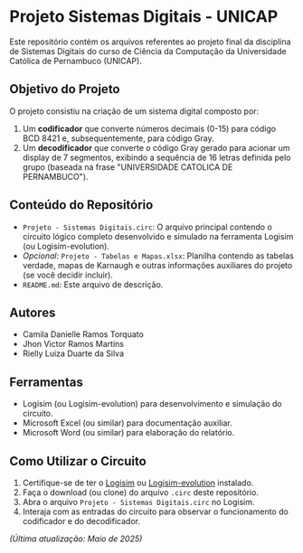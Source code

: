 # Projeto Sistemas Digitais - UNICAP

Este repositório contém os arquivos referentes ao projeto final da disciplina de Sistemas Digitais do curso de Ciência da Computação da Universidade Católica de Pernambuco (UNICAP).

## Objetivo do Projeto

O projeto consistiu na criação de um sistema digital composto por:
1.  Um **codificador** que converte números decimais (0-15) para código BCD 8421 e, subsequentemente, para código Gray.
2.  Um **decodificador** que converte o código Gray gerado para acionar um display de 7 segmentos, exibindo a sequência de 16 letras definida pelo grupo (baseada na frase "UNIVERSIDADE CATOLICA DE PERNAMBUCO").

## Conteúdo do Repositório

*   `Projeto - Sistemas Digitais.circ`: O arquivo principal contendo o circuito lógico completo desenvolvido e simulado na ferramenta Logisim (ou Logisim-evolution).
*   *Opcional:* `Projeto - Tabelas e Mapas.xlsx`: Planilha contendo as tabelas verdade, mapas de Karnaugh e outras informações auxiliares do projeto (se você decidir incluir).
*   `README.md`: Este arquivo de descrição.

## Autores

*   Camila Danielle Ramos Torquato 
*   Jhon Victor Ramos Martins
*   Rielly Luiza Duarte da Silva

## Ferramentas

*   Logisim (ou Logisim-evolution) para desenvolvimento e simulação do circuito.
*   Microsoft Excel (ou similar) para documentação auxiliar.
*   Microsoft Word (ou similar) para elaboração do relatório.

## Como Utilizar o Circuito

1.  Certifique-se de ter o [Logisim](http://www.cburch.com/logisim/) ou [Logisim-evolution](https://github.com/logisim-evolution/logisim-evolution) instalado.
2.  Faça o download (ou clone) do arquivo `.circ` deste repositório.
3.  Abra o arquivo `Projeto - Sistemas Digitais.circ` no Logisim.
4.  Interaja com as entradas do circuito para observar o funcionamento do codificador e do decodificador.

*(Última atualização: Maio de 2025)*
